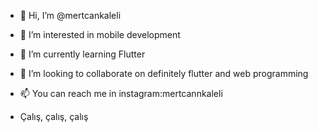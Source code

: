 - 👋 Hi, I’m @mertcankaleli
- 👀 I’m interested in mobile development
- 🌱 I’m currently learning Flutter
- 💞️ I’m looking to collaborate on definitely flutter and web programming
- 📫 You can reach me in instagram:mertcannkaleli

- Çalış, çalış, çalış
<!---
Gel hele gel
--->
